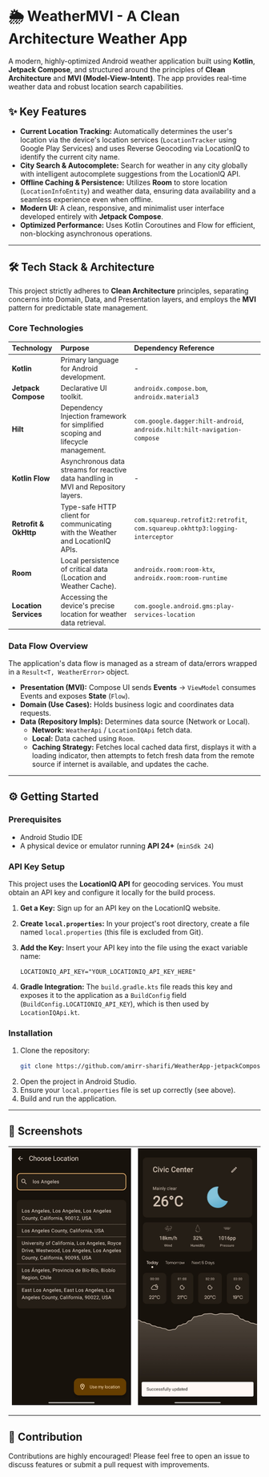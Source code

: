 # 🌦️ WeatherMVI - A Clean Architecture Weather App

A modern, highly-optimized Android weather application built using **Kotlin**, **Jetpack Compose**, and structured around the principles of **Clean Architecture** and **MVI (Model-View-Intent)**. The app provides real-time weather data and robust location search capabilities.

## ✨ Key Features

* **Current Location Tracking:** Automatically determines the user's location via the device's location services (`LocationTracker` using Google Play Services) and uses Reverse Geocoding via LocationIQ to identify the current city name.
* **City Search & Autocomplete:** Search for weather in any city globally with intelligent autocomplete suggestions from the LocationIQ API.
* **Offline Caching & Persistence:** Utilizes **Room** to store location (`LocationInfoEntity`) and weather data, ensuring data availability and a seamless experience even when offline.
* **Modern UI:** A clean, responsive, and minimalist user interface developed entirely with **Jetpack Compose**.
* **Optimized Performance:** Uses Kotlin Coroutines and Flow for efficient, non-blocking asynchronous operations.

---

## 🛠️ Tech Stack & Architecture

This project strictly adheres to **Clean Architecture** principles, separating concerns into Domain, Data, and Presentation layers, and employs the **MVI** pattern for predictable state management.

### Core Technologies

| Technology | Purpose | Dependency Reference |
| :--- | :--- | :--- |
| **Kotlin** | Primary language for Android development. | - |
| **Jetpack Compose** | Declarative UI toolkit. | `androidx.compose.bom`, `androidx.material3` |
| **Hilt** | Dependency Injection framework for simplified scoping and lifecycle management. | `com.google.dagger:hilt-android`, `androidx.hilt:hilt-navigation-compose` |
| **Kotlin Flow** | Asynchronous data streams for reactive data handling in MVI and Repository layers. | - |
| **Retrofit & OkHttp** | Type-safe HTTP client for communicating with the Weather and LocationIQ APIs. | `com.squareup.retrofit2:retrofit`, `com.squareup.okhttp3:logging-interceptor` |
| **Room** | Local persistence of critical data (Location and Weather Cache). | `androidx.room:room-ktx`, `androidx.room:room-runtime` |
| **Location Services** | Accessing the device's precise location for weather data retrieval. | `com.google.android.gms:play-services-location` |

### Data Flow Overview

The application's data flow is managed as a stream of data/errors wrapped in a `Result<T, WeatherError>` object.

* **Presentation (MVI):** Compose UI sends **Events** $\rightarrow$ `ViewModel` consumes Events and exposes **State** (`Flow`).
* **Domain (Use Cases):** Holds business logic and coordinates data requests.
* **Data (Repository Impls):** Determines data source (Network or Local).
    * **Network:** `WeatherApi` / `LocationIQApi` fetch data.
    * **Local:** Data cached using `Room`.
    * **Caching Strategy:** Fetches local cached data first, displays it with a loading indicator, then attempts to fetch fresh data from the remote source if internet is available, and updates the cache.

---

## ⚙️ Getting Started

### Prerequisites

* Android Studio IDE
* A physical device or emulator running **API 24+** (`minSdk 24`)

### API Key Setup

This project uses the **LocationIQ API** for geocoding services. You must obtain an API key and configure it locally for the build process.

1.  **Get a Key:** Sign up for an API key on the LocationIQ website.
2.  **Create `local.properties`:** In your project's root directory, create a file named `local.properties` (this file is excluded from Git).
3.  **Add the Key:** Insert your API key into the file using the exact variable name:

    ```properties
    LOCATIONIQ_API_KEY="YOUR_LOCATIONIQ_API_KEY_HERE"
    ```

4.  **Gradle Integration:** The `build.gradle.kts` file reads this key and exposes it to the application as a `BuildConfig` field (`BuildConfig.LOCATIONIQ_API_KEY`), which is then used by `LocationIQApi.kt`.

### Installation

1.  Clone the repository:
    ```bash
    git clone https://github.com/amirr-sharifi/WeatherApp-jetpackCompose.git
    ```
2.  Open the project in Android Studio.
3.  Ensure your `local.properties` file is set up correctly (see above).
4.  Build and run the application.

---

## 📸 Screenshots


| ![shot1](screenshots/preview1.jpg) | ![shot2](screenshots/preview2.jpg) |
| :---: | :---: |
---

## 🤝 Contribution

Contributions are highly encouraged! Please feel free to open an issue to discuss features or submit a pull request with improvements.


